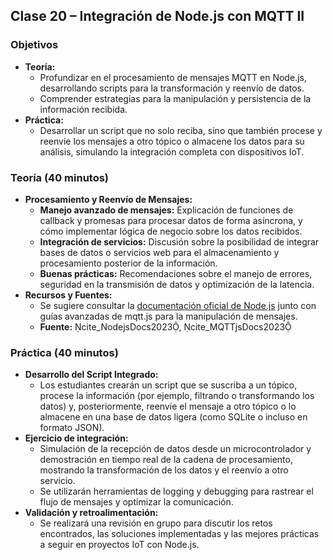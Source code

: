## Clase 20 – Integración de Node.js con MQTT II

### Objetivos 
- **Teoría:**  
  - Profundizar en el procesamiento de mensajes MQTT en Node.js, desarrollando scripts para la transformación y reenvío de datos.  
  - Comprender estrategias para la manipulación y persistencia de la información recibida.
- **Práctica:**  
  - Desarrollar un script que no solo reciba, sino que también procese y reenvíe los mensajes a otro tópico o almacene los datos para su análisis, simulando la integración completa con dispositivos IoT.

### Teoría (40 minutos)
- **Procesamiento y Reenvío de Mensajes:**  
  - **Manejo avanzado de mensajes:** Explicación de funciones de callback y promesas para procesar datos de forma asíncrona, y cómo implementar lógica de negocio sobre los datos recibidos.  
  - **Integración de servicios:** Discusión sobre la posibilidad de integrar bases de datos o servicios web para el almacenamiento y procesamiento posterior de la información.  
  - **Buenas prácticas:** Recomendaciones sobre el manejo de errores, seguridad en la transmisión de datos y optimización de la latencia.
- **Recursos y Fuentes:**  
  - Se sugiere consultar la [documentación oficial de Node.js](https://nodejs.org/en/docs/) junto con guías avanzadas de mqtt.js para la manipulación de mensajes.  
  - **Fuente:** cite_NodejsDocs2023, cite_MQTTjsDocs2023

### Práctica (40 minutos)
- **Desarrollo del Script Integrado:**  
  - Los estudiantes crearán un script que se suscriba a un tópico, procese la información (por ejemplo, filtrando o transformando los datos) y, posteriormente, reenvíe el mensaje a otro tópico o lo almacene en una base de datos ligera (como SQLite o incluso en formato JSON).
- **Ejercicio de integración:**  
  - Simulación de la recepción de datos desde un microcontrolador y demostración en tiempo real de la cadena de procesamiento, mostrando la transformación de los datos y el reenvío a otro servicio.  
  - Se utilizarán herramientas de logging y debugging para rastrear el flujo de mensajes y optimizar la comunicación.
- **Validación y retroalimentación:**  
  - Se realizará una revisión en grupo para discutir los retos encontrados, las soluciones implementadas y las mejores prácticas a seguir en proyectos IoT con Node.js.

